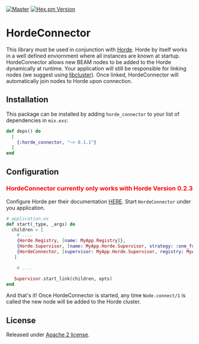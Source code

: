 [![Master](https://travis-ci.org/smartcitiesdata/horde_connector.svg?branch=master)](https://travis-ci.org/smartcitiesdata/horde_connector)
[![Hex.pm Version](http://img.shields.io/hexpm/v/horde_connector.svg?style=flat)](https://hex.pm/packages/horde_connector)

# HordeConnector

This library must be used in conjunction with [Horde](https://github.com/derekkraan/horde).
Horde by itself works in a well defined enviornment where all instances are known at startup.
HordeConnector allows new BEAM nodes to be added to the Horde dynamically at runtime.
Your application will still be responsible for linking nodes (we suggest using [libcluster](https://hexdocs.pm/libcluster/readme.html)).
Once linked, HordeConnector will automatically join nodes to Horde upon connection.

## Installation

This package can be installed by adding `horde_connector` to your list of dependencies in `mix.exs`:

```elixir
def deps() do
  [
    {:horde_connector, "~> 0.1.1"}
  ]
end
```

## Configuration

### <span style="color:red">HordeConnector currently only works with Horde Version 0.2.3</span>
Configure Horde per their documentation [HERE](https://github.com/derekkraan/horde).
Start `HordeConnector` under you application.
```elixir
# application.ex
def start(_type, _args) do
  children = [
    # ....
    {Horde.Registry, [name: MyApp.Registry]},
    {Horde.Supervisor, [name: MyApp.Horde.Supervisor, strategy: :one_for_one]},
    {HordeConnector, [supervisor: MyApp.Horde.Supervisor, registry: MyApp.Registry]}
   ]

    # ....

   Supervisor.start_link(children, opts)
end
```

And that's it! Once HordeConnector is started, any time `Node.connect/1` is called the new node will be added to the Horde cluster.

## License
Released under [Apache 2 license](https://github.com/SmartColumbusOS/horde_connector/blob/master/LICENSE).
